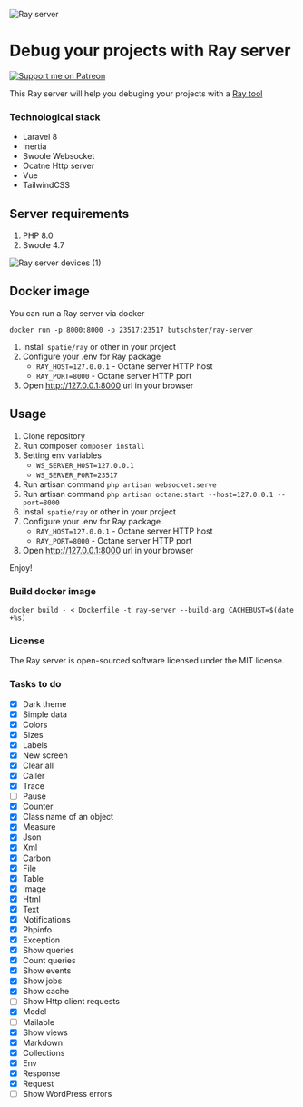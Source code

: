 ![Ray server](https://user-images.githubusercontent.com/773481/129159856-a90e2a60-0ca8-4d6b-b80c-2707d9770c3a.png)

# Debug your projects with Ray server

[![Support me on Patreon](https://img.shields.io/endpoint.svg?url=https%3A%2F%2Fshieldsio-patreon.vercel.app%2Fapi%3Fusername%3Dbutschster%26type%3Dpatrons&style=flat)](https://patreon.com/butschster)

This Ray server will help you debuging your projects with a [Ray tool](https://github.com/spatie/ray)

### Technological stack

- Laravel 8
- Inertia
- Swoole Websocket
- Ocatne Http server
- Vue
- TailwindCSS

## Server requirements

1. PHP 8.0
2. Swoole 4.7

![Ray server devices (1)](https://user-images.githubusercontent.com/773481/129255325-bf91a694-8890-415c-bab4-c86a332986b8.png)

## Docker image
You can run a Ray server via docker

```
docker run -p 8000:8000 -p 23517:23517 butschster/ray-server
```

1. Install `spatie/ray` or other in your project
2. Configure your .env for Ray package
    - `RAY_HOST=127.0.0.1` - Octane server HTTP host
    - `RAY_PORT=8000` - Octane server HTTP port
3. Open http://127.0.0.1:8000 url in your browser

## Usage

1. Clone repository
2. Run composer `composer install`
3. Setting env variables
    - `WS_SERVER_HOST=127.0.0.1`
    - `WS_SERVER_PORT=23517`
4. Run artisan command `php artisan websocket:serve`
5. Run artisan command `php artisan octane:start --host=127.0.0.1 --port=8000`
6. Install `spatie/ray` or other in your project
7. Configure your .env for Ray package
    - `RAY_HOST=127.0.0.1` - Octane server HTTP host
    - `RAY_PORT=8000` - Octane server HTTP port
8. Open http://127.0.0.1:8000 url in your browser

Enjoy!

### Build docker image
```
docker build - < Dockerfile -t ray-server --build-arg CACHEBUST=$(date +%s)
```

### License

The Ray server is open-sourced software licensed under the MIT license.

### Tasks to do

- [x] Dark theme
- [x] Simple data
- [x] Colors
- [x] Sizes
- [x] Labels
- [x] New screen
- [x] Clear all
- [x] Caller
- [x] Trace
- [ ] Pause
- [x] Counter
- [x] Class name of an object
- [x] Measure
- [x] Json
- [x] Xml
- [x] Carbon
- [x] File
- [x] Table
- [x] Image
- [x] Html
- [x] Text
- [x] Notifications
- [x] Phpinfo
- [x] Exception
- [x] Show queries
- [x] Count queries
- [x] Show events
- [x] Show jobs
- [x] Show cache
- [ ] Show Http client requests
- [x] Model
- [ ] Mailable
- [x] Show views
- [x] Markdown
- [x] Collections
- [x] Env
- [x] Response
- [x] Request
- [ ] Show WordPress errors
